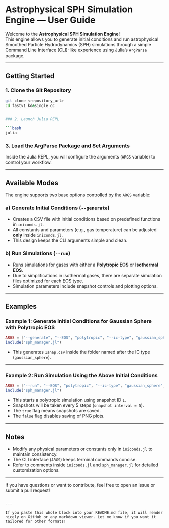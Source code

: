 
# Astrophysical SPH Simulation Engine — User Guide

Welcome to the **Astrophysical SPH Simulation Engine**!  
This engine allows you to generate initial conditions and run astrophysical Smoothed Particle Hydrodynamics (SPH) simulations through a simple Command Line Interface (CLI)-like experience using Julia’s `ArgParse` package.

---

## Getting Started

### 1. Clone the Git Repository

```bash
git clone <repository_url>
cd fastv1_kd&single_oc


### 2. Launch Julia REPL

```bash
julia
```

### 3. Load the ArgParse Package and Set Arguments

Inside the Julia REPL, you will configure the arguments (`ARGS` variable) to control your workflow.

---

## Available Modes

The engine supports two base options controlled by the `ARGS` variable:

### a) Generate Initial Conditions (`--generate`)

* Creates a CSV file with initial conditions based on predefined functions in `iniconds.jl`.
* All constants and parameters (e.g., gas temperature) can be adjusted **only** inside `iniconds.jl`.
* This design keeps the CLI arguments simple and clean.

### b) Run Simulations (`--run`)

* Runs simulations for gases with either a **Polytropic EOS** or **Isothermal EOS**.
* Due to simplifications in isothermal gases, there are separate simulation files optimized for each EOS type.
* Simulation parameters include snapshot controls and plotting options.

---

## Examples

### Example 1: Generate Initial Conditions for Gaussian Sphere with Polytropic EOS

```julia
ARGS = ["--generate", "--EOS", "polytropic", "--ic-type", "gaussian_sphere"]
include("sph_manager.jl")
```

* This generates `1snap.csv` inside the folder named after the IC type (`gaussian_sphere`).

---

### Example 2: Run Simulation Using the Above Initial Conditions

```julia
ARGS = ["--run", "--EOS", "polytropic", "--ic-type", "gaussian_sphere", "1", "5", "true", "false"]
include("sph_manager.jl")
```

* This starts a polytropic simulation using snapshot ID `1`.
* Snapshots will be taken every 5 steps (`snapshot interval = 5`).
* The `true` flag means snapshots are saved.
* The `false` flag disables saving of PNG plots.

---

## Notes

* Modify any physical parameters or constants only in `iniconds.jl` to maintain consistency.
* The CLI interface (`ARGS`) keeps terminal commands concise.
* Refer to comments inside `iniconds.jl` and `sph_manager.jl` for detailed customization options.

---

If you have questions or want to contribute, feel free to open an issue or submit a pull request!

```

---

If you paste this whole block into your README.md file, it will render nicely on GitHub or any markdown viewer. Let me know if you want it tailored for other formats!
```
